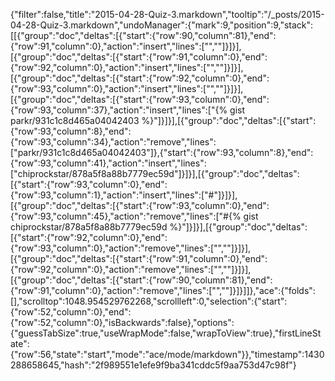 {"filter":false,"title":"2015-04-28-Quiz-3.markdown","tooltip":"/_posts/2015-04-28-Quiz-3.markdown","undoManager":{"mark":9,"position":9,"stack":[[{"group":"doc","deltas":[{"start":{"row":90,"column":81},"end":{"row":91,"column":0},"action":"insert","lines":["",""]}]}],[{"group":"doc","deltas":[{"start":{"row":91,"column":0},"end":{"row":92,"column":0},"action":"insert","lines":["",""]}]}],[{"group":"doc","deltas":[{"start":{"row":92,"column":0},"end":{"row":93,"column":0},"action":"insert","lines":["",""]}]}],[{"group":"doc","deltas":[{"start":{"row":93,"column":0},"end":{"row":93,"column":37},"action":"insert","lines":["{% gist parkr/931c1c8d465a04042403 %}"]}]}],[{"group":"doc","deltas":[{"start":{"row":93,"column":8},"end":{"row":93,"column":34},"action":"remove","lines":["parkr/931c1c8d465a04042403"]},{"start":{"row":93,"column":8},"end":{"row":93,"column":41},"action":"insert","lines":["chiprockstar/878a5f8a88b7779ec59d"]}]}],[{"group":"doc","deltas":[{"start":{"row":93,"column":0},"end":{"row":93,"column":1},"action":"insert","lines":["#"]}]}],[{"group":"doc","deltas":[{"start":{"row":93,"column":0},"end":{"row":93,"column":45},"action":"remove","lines":["#{% gist chiprockstar/878a5f8a88b7779ec59d %}"]}]}],[{"group":"doc","deltas":[{"start":{"row":92,"column":0},"end":{"row":93,"column":0},"action":"remove","lines":["",""]}]}],[{"group":"doc","deltas":[{"start":{"row":91,"column":0},"end":{"row":92,"column":0},"action":"remove","lines":["",""]}]}],[{"group":"doc","deltas":[{"start":{"row":90,"column":81},"end":{"row":91,"column":0},"action":"remove","lines":["",""]}]}]]},"ace":{"folds":[],"scrolltop":1048.954529762268,"scrollleft":0,"selection":{"start":{"row":52,"column":0},"end":{"row":52,"column":0},"isBackwards":false},"options":{"guessTabSize":true,"useWrapMode":false,"wrapToView":true},"firstLineState":{"row":56,"state":"start","mode":"ace/mode/markdown"}},"timestamp":1430288658645,"hash":"2f989551e1efe9f9ba341cddc5f9aa753d47c98f"}